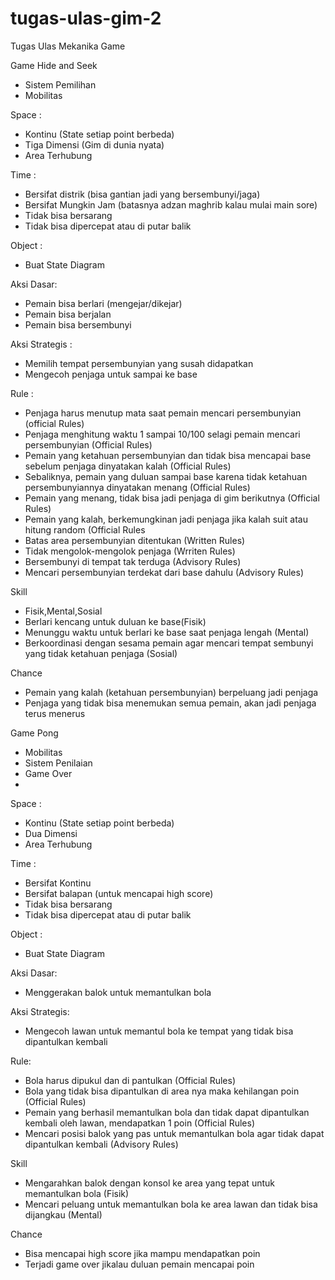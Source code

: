 # tugas-ulas-gim-2
Tugas Ulas Mekanika Game

Game Hide and Seek
- Sistem Pemilihan
- Mobilitas

Space :
- Kontinu (State setiap point berbeda)
- Tiga Dimensi (Gim di dunia nyata)
- Area Terhubung

Time :
- Bersifat distrik (bisa gantian jadi yang bersembunyi/jaga)
- Bersifat Mungkin Jam (batasnya adzan maghrib kalau mulai main sore)
- Tidak bisa bersarang
- Tidak bisa dipercepat atau di putar balik

Object :
- Buat State Diagram

Aksi Dasar:
- Pemain bisa berlari (mengejar/dikejar)
- Pemain bisa berjalan
- Pemain bisa bersembunyi

Aksi Strategis :
- Memilih tempat persembunyian yang susah didapatkan
- Mengecoh penjaga untuk sampai ke base

Rule :
- Penjaga harus menutup mata saat pemain mencari persembunyian (official Rules)
- Penjaga menghitung waktu 1 sampai 10/100 selagi pemain mencari persembunyian (Official Rules)
- Pemain yang ketahuan persembunyian dan tidak bisa mencapai base sebelum penjaga dinyatakan kalah (Official Rules)
- Sebaliknya, pemain yang duluan sampai base karena tidak ketahuan persembunyiannya dinyatakan menang (Official Rules)
- Pemain yang menang, tidak bisa jadi penjaga di gim berikutnya (Official Rules)
- Pemain yang kalah, berkemungkinan jadi penjaga jika kalah suit atau hitung random (Official Rules
- Batas area persembunyian ditentukan (Written Rules)
- Tidak mengolok-mengolok penjaga (Wrriten Rules)
- Bersembunyi di tempat tak terduga (Advisory Rules)
- Mencari persembunyian terdekat dari base dahulu (Advisory Rules)

Skill
- Fisik,Mental,Sosial
- Berlari kencang untuk duluan ke base(Fisik)
- Menunggu waktu untuk berlari ke base saat penjaga lengah (Mental)
- Berkoordinasi dengan sesama pemain agar mencari tempat sembunyi yang tidak ketahuan penjaga (Sosial)

Chance 
- Pemain yang kalah (ketahuan persembunyian) berpeluang jadi penjaga
- Penjaga yang tidak bisa menemukan semua pemain, akan jadi penjaga terus menerus


Game Pong
- Mobilitas
- Sistem Penilaian
- Game Over
-
Space :
- Kontinu (State setiap point berbeda)
- Dua Dimensi
- Area Terhubung 

Time :
- Bersifat Kontinu
- Bersifat balapan (untuk mencapai high score)
- Tidak bisa bersarang
- Tidak bisa dipercepat atau di putar balik

Object :
- Buat State Diagram

Aksi Dasar:
- Menggerakan balok untuk memantulkan bola

Aksi Strategis:
- Mengecoh lawan untuk memantul bola ke tempat yang tidak bisa dipantulkan kembali

Rule:
- Bola harus dipukul dan di pantulkan (Official Rules)
- Bola yang tidak bisa dipantulkan di area nya maka kehilangan poin (Official Rules)
- Pemain yang berhasil memantulkan bola dan tidak dapat dipantulkan kembali oleh lawan, mendapatkan 1 poin (Official Rules)
- Mencari posisi balok yang pas untuk memantulkan bola agar tidak dapat dipantulkan kembali (Advisory Rules)

Skill
- Mengarahkan balok dengan konsol ke area yang tepat untuk memantulkan bola (Fisik)
- Mencari peluang untuk memantulkan bola ke area lawan dan tidak bisa dijangkau (Mental)

Chance
- Bisa mencapai high score jika mampu mendapatkan poin 
- Terjadi game over jikalau duluan pemain mencapai poin
